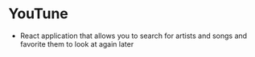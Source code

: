 # YouTune
- React application that allows you to search for artists and songs and favorite them to look at again later

